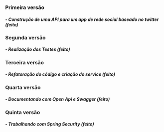 ### Primeira versão
##### - Construção de uma API para um app de rede social baseado no twitter (feito)

### Segunda versão
##### - Realização dos Testes (feito)

### Terceira versão
##### - Refatoração do código e criação do service (feito)

### Quarta versão
##### - Documentando com Open Api e Swagger (feito)

### Quinta versão
##### - Trabalhando com Spring Security (feito)
